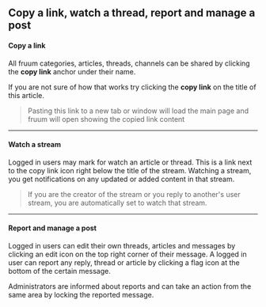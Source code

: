 
## Copy a link, watch a thread, report and manage a post
#### Copy a link

All fruum categories, articles, threads, channels can be shared by clicking the **copy link** anchor under their name.

If you are not sure of how that works try clicking the **copy link** on the title of this article.

> Pasting this link to a new tab or window will load the main page and fruum will open showing the copied link content

---
#### Watch a stream

Logged in users may mark for watch an article or thread. This is a link next to the copy link icon right below the title of the stream.
Watching a stream, you get notifications on any updated or added content in that stream.

> If you are the creator of the stream or you reply to another's user stream, you are automatically set to watch that stream.

---
#### Report and manage a post

Logged in users can edit their own threads, articles and messages by clicking an edit icon on the top right corner of their message.
A logged in user can report any reply, thread or article by clicking a flag icon at the bottom of the certain message.

Administrators are informed about reports and can take an action from the same area by locking the reported message.
